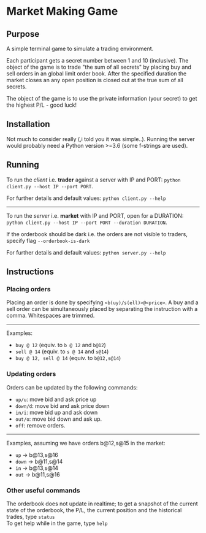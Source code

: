 # Market Making Game


## Purpose

A simple terminal game to simulate a trading environment.

Each participant gets a secret number between 1 and 10 (inclusive). The object of the game is to trade "the sum of all secrets" by placing buy and sell orders in an global limit order book. After the specified duration the market closes an any open position is closed out at the true sum of all secrets.

The object of the game is to use the private information (your secret) to get the highest P/L - good luck!


## Installation

Not much to consider really (,i told you it was simple..). Running the server would probably need a Python version >=3.6 (some f-strings are used).


## Running

To run the *client* i.e. **trader** against a server with IP and PORT: `python client.py --host IP --port PORT`.

For further details and default values: `python client.py --help`

---


To run the *server* i.e. **market** with IP and PORT, open for a DURATION: `python client.py --host IP --port PORT --duration DURATION`.

If the orderbook should be dark i.e. the orders are not visible to traders, specify flag `--orderbook-is-dark`  

For further details and default values: `python server.py --help`


## Instructions

### Placing orders
Placing an order is done by specifying `<b(uy)/s(ell)>@<price>`. A buy and a sell order can be simultaneously placed by separating the instruction with a comma. Whitespaces are trimmed.

---

Examples:

* `buy @ 12` (equiv. to `b @ 12` and `b@12`)  
* `sell @ 14` (equiv. to `s @ 14` and `s@14`)  
* `buy @ 12, sell @ 14` (equiv. to `b@12,s@14`)  


### Updating orders
Orders can be updated by the following commands:
* `up/u`: move bid and ask price up
* `down/d`: move bid and ask price down
* `in/i`: move bid up and ask down
* `out/o`: move bid down and ask up.
* `off`: remove orders.

---

Examples, assuming we have orders b@12,s@15 in the market:

* `up` -> b@13,s@16
* `down` -> b@11,s@14
* `in` -> b@13,s@14
* `out` -> b@11,s@16

### Other useful commands

The orderbook does not update in realtime; to get a snapshot of the current state of the orderbook, the P/L, the current position and the historical trades, type `status`  
To get help while in the game, type `help`

